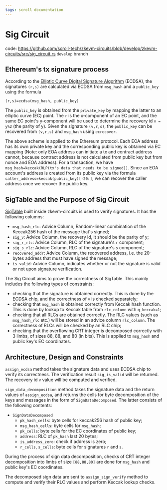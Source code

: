 ```yaml
---
tags: scroll documentation
---
```


# Sig Circuit

[Elliptic Curve Digital Signature Algorithm]: https://en.wikipedia.org/wiki/Elliptic_Curve_Digital_Signature_Algorithm

code: https://github.com/scroll-tech/zkevm-circuits/blob/develop/zkevm-circuits/src/sig_circuit.rs `develop` branch

## Ethereum's tx signature process

According to the [Elliptic Curve Digital Signature Algorithm] (ECDSA), the signatures `(r,s)` are calculated via ECDSA from `msg_hash` and a `public_key` using the formula

`(r,s)=ecdsa(msg_hash, public_key)`
 
The `public_key` is obtained from the `private_key` by mapping the latter to an elliptic curve (EC) point. The `r` is the x-component of an EC point, and the same EC point's y-component will be used to determine the recovery id `v = y%2` (the parity of y). Given the signature `(v,r,s)`, the `public_key` can be recovered from `(v,r,s)` and `msg_hash` using `ecrecover`.

The above scheme is applied to the Ethereum protocol. Each EOA address has its own private key and the corresponding public key is obtained via EC mapping (Note: only EOA address can initiate a tx and contract address cannot, because contract address is not calculated from public key but from nonce and EOA address). For a transaction, we have `msg_hash=keccak(RLP(tx's data that needs to be signed))`.  Since an EOA account's address is created from its public key via the formula `caller_address=keccak(public_key)[-20:]`, we can recover the caller address once we recover the public key. 

## SigTable and the Purpose of Sig Circuit

[SigTable](https://github.com/scroll-tech/zkevm-circuits/blob/cd6f44fee7873238f65fc402430a72956fae63b8/zkevm-circuits/src/table.rs#L2191) built inside zkevm-circuits is used to verify signatures. It has the following columns:
- `msg_hash_rlc`: Advice Column, Random-linear combination of the Keccak256 hash of the message that's signed;
- `sig_v`: Advice Column, the recovery id, it should be the parity of y;
- `sig_r_rlc`: Advice Column, RLC of the signature's `r` component;
- `sig_s_rlc`: Advice Column, RLC of the signature's `s` component;
- `recovered_addr`: Advice Column, the recovered address, i.e. the 20-bytes address that must have signed the message;
- `is_valid`: Advice Column, indicates whether or not the signature is valid or not upon signature verification.

The Sig Circuit aims to prove the correctness of SigTable. This mainly includes the following types of constraints:

- checking that the signature is obtained correctly. This is done by the ECDSA chip, and the correctness of `v` is checked separately;
- checking that `msg_hash` is obtained correctly from Keccak hash function. This is done by lookup to Keccak table from `rlc_column` with `q_keccak=1`;
- checking that all RLCs are obtained correctly. The RLC values (such as `msg_hash_rlc` etc.) will be stored in an advice column `rlc_column`. The correctness of RLCs will be checked by an RLC chip;
- checking that the overflowing CRT integer is decomposed correctly with 3 limbs, of sizes 88, 88, and 80 (in bits). This is applied to `msg_hash` and public key's EC coordinates.

## Architecture, Design and Constraints

`assign_ecdsa` method takes the signature data and uses ECDSA chip to verify its correctness. The verification result `sig_is_valid` will be returned. The recovery id `v` value will be computed and verified.

`sign_data_decomposition` method takes the signature data and the return values of `assign_ecdsa`, and returns the cells for byte decomposition of the keys and messages in the form of `SignDataDecomposed`. The latter consists of the following contents:
- `SignDataDecomposed`
    - `pk_hash_cells`: byte cells for keccak256 hash of public key;
    - `msg_hash_cells`: byte cells for `msg_hash`;
    - `pk_cells`: byte cells for the EC coordinates of public key;
    - `address`: RLC of `pk_hash` last 20 bytes;
    - `is_address_zero`: check if address is zero;
    - `r_cells`, `s_cells`: byte cells for signatures `r` and `s`.

During the process of sign data decomposition, checks of CRT integer decomposition into limbs of size `[88,88,80]` are done for `msg_hash` and public key's EC coordinates. 

The decomposed sign data are sent to `assign_sign_verify` method to compute and verify their RLC values and perform Keccak lookup checks. 
